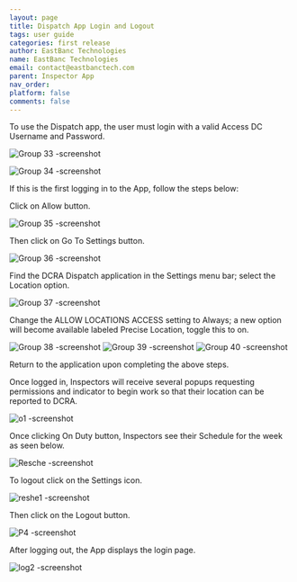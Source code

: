 ```yaml
---
layout: page
title: Dispatch App Login and Logout
tags: user guide
categories: first release
author: EastBanc Technologies
name: EastBanc Technologies
email: contact@eastbanctech.com
parent: Inspector App
nav_order: 
platform: false
comments: false
---
```


To use the Dispatch app, the user must login with a valid Access DC Username and Password.

![Group 33 -screenshot](https://user-images.githubusercontent.com/84864458/125092727-9dfda600-e09f-11eb-9d73-8260b0dbfc4d.png)

![Group 34 -screenshot](https://user-images.githubusercontent.com/84864458/125092750-a5bd4a80-e09f-11eb-9f7c-17df857d0ce9.png)

If this is the first logging in to the App, follow the steps below:

Click on Allow button.

![Group 35 -screenshot](https://user-images.githubusercontent.com/84864458/125092789-b241a300-e09f-11eb-8b57-32bd292724f3.png)

Then click on Go To Settings button.

![Group 36 -screenshot](https://user-images.githubusercontent.com/84864458/125092838-bb327480-e09f-11eb-8f6c-086f17cada03.png)

Find the DCRA Dispatch application in the Settings menu bar; select the Location option.

![Group 37 -screenshot](https://user-images.githubusercontent.com/84864458/125092974-dd2bf700-e09f-11eb-932e-c75bb90d9149.png)

Change the ALLOW LOCATIONS ACCESS setting to Always; a new option will become available labeled Precise Location, toggle this to on.

![Group 38 -screenshot](https://user-images.githubusercontent.com/84864458/125093170-106e8600-e0a0-11eb-8810-ed173bec8f37.png)
![Group 39 -screenshot](https://user-images.githubusercontent.com/84864458/125093184-13697680-e0a0-11eb-8fea-076e75beacbc.png)
![Group 40 -screenshot](https://user-images.githubusercontent.com/84864458/125093606-74914a00-e0a0-11eb-9a2d-92b938d0a765.png)

Return to the application upon completing the above steps.

Once logged in, Inspectors will receive several popups requesting permissions and indicator to begin work so that their location can be reported to DCRA.

![o1 -screenshot](https://user-images.githubusercontent.com/81990744/114890553-1e7e7480-9dd9-11eb-8114-6798b7d2c75e.png)

Once clicking On Duty button, Inspectors see their Schedule for the week as seen below.

![Resche -screenshot](https://user-images.githubusercontent.com/81990744/115764224-4cccf880-a373-11eb-8067-2fc141779015.png)

To logout click on the Settings icon.

![reshe1 -screenshot](https://user-images.githubusercontent.com/81990744/115764082-214a0e00-a373-11eb-9737-4ee4c3af1cdb.png)

Then click on the Logout button.

![P4 -screenshot](https://user-images.githubusercontent.com/81990744/119151140-18edfd00-ba1d-11eb-804d-02de6aab1493.png)

After logging out, the App displays the login page.

![log2 -screenshot](https://user-images.githubusercontent.com/81990744/114920379-5e545480-9df7-11eb-95aa-feb4c5e058ee.png)




